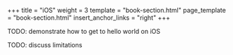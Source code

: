 +++
title = "iOS"
weight = 3
template = "book-section.html"
page_template = "book-section.html"
insert_anchor_links = "right"
+++

TODO: demonstrate how to get to hello world on iOS

TODO: discuss limitations
